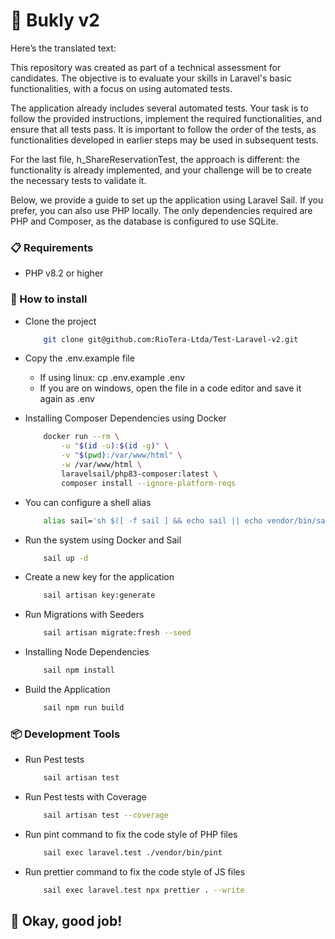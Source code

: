 # 📌 Bukly v2

Here’s the translated text:

This repository was created as part of a technical assessment for candidates. The objective is to evaluate your skills in Laravel's basic functionalities, with a focus on using automated tests.

The application already includes several automated tests. Your task is to follow the provided instructions, implement the required functionalities, and ensure that all tests pass. It is important to follow the order of the tests, as functionalities developed in earlier steps may be used in subsequent tests.

For the last file, h_ShareReservationTest, the approach is different: the functionality is already implemented, and your challenge will be to create the necessary tests to validate it.

Below, we provide a guide to set up the application using Laravel Sail. If you prefer, you can also use PHP locally. The only dependencies required are PHP and Composer, as the database is configured to use SQLite.

### 📋 Requirements

-   PHP v8.2 or higher

### 🔧 How to install

-   Clone the project

    ```bash
        git clone git@github.com:RioTera-Ltda/Test-Laravel-v2.git
    ```

-   Copy the .env.example file

    -   If using linux: cp .env.example .env
    -   If you are on windows, open the file in a code editor and save it again as .env

-   Installing Composer Dependencies using Docker

    ```bash
        docker run --rm \
            -u "$(id -u):$(id -g)" \
            -v "$(pwd):/var/www/html" \
            -w /var/www/html \
            laravelsail/php83-composer:latest \
            composer install --ignore-platform-reqs
    ```

-   You can configure a shell alias

    ```bash
        alias sail='sh $([ -f sail ] && echo sail || echo vendor/bin/sail)'
    ```

-   Run the system using Docker and Sail

    ```bash
        sail up -d
    ```

-   Create a new key for the application

    ```bash
        sail artisan key:generate
    ```

-   Run Migrations with Seeders

    ```bash
        sail artisan migrate:fresh --seed
    ```

-   Installing Node Dependencies

    ```bash
        sail npm install
    ```

-   Build the Application

    ```bash
        sail npm run build
    ```

### 📦 Development Tools

-   Run Pest tests

    ```bash
        sail artisan test
    ```

-   Run Pest tests with Coverage

    ```bash
        sail artisan test --coverage
    ```

-   Run pint command to fix the code style of PHP files

    ```bash
        sail exec laravel.test ./vendor/bin/pint
    ```

-   Run prettier command to fix the code style of JS files

    ```bash
        sail exec laravel.test npx prettier . --write
    ```

## 🚀 Okay, good job!
